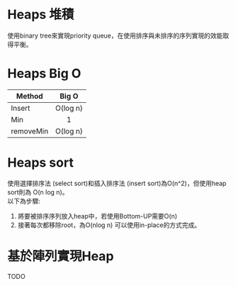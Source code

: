# Heaps 堆積
使用binary tree來實現priority queue，在使用排序與未排序的序列實現的效能取得平衡。

# Heaps Big O
Method        | Big O    |
--------------|:-----:   |
 Insert       | O(log n) |
 Min          | 1        |
 removeMin    | O(log n) |

 # Heaps sort
 使用選擇排序法 (select sort)和插入排序法 (insert sort)為O(n^2)，但使用heap sort則為 O(n log n)。  
 以下為步驟:  
 1. 將要被排序序列放入heap中，若使用Bottom-UP需要O(n)
 2. 接著每次都移除root，為O(nlog n)
 可以使用in-place的方式完成。

# 基於陣列實現Heap
TODO